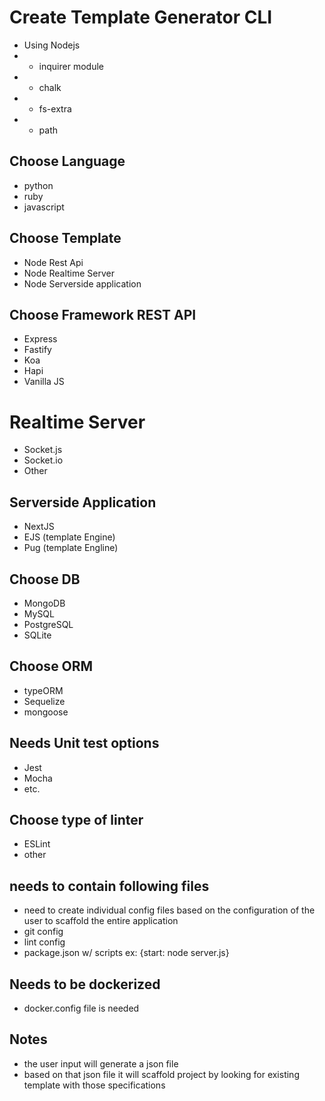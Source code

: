 # Create Template Generator CLI

- Using Nodejs
- - inquirer module
- - chalk
- - fs-extra
- - path

## Choose Language

- python
- ruby
- javascript

## Choose Template

- Node Rest Api
- Node Realtime Server
- Node Serverside application

## Choose Framework REST API

- Express
- Fastify
- Koa
- Hapi
- Vanilla JS

# Realtime Server

- Socket.js
- Socket.io
- Other

## Serverside Application

- NextJS
- EJS (template Engine)
- Pug (template Engline)

## Choose DB

- MongoDB
- MySQL
- PostgreSQL
- SQLite

## Choose ORM

- typeORM
- Sequelize
- mongoose

## Needs Unit test options

- Jest
- Mocha
- etc.

## Choose type of linter

- ESLint
- other

## needs to contain following files

- need to create individual config files based on the configuration of the user to scaffold the entire application
- git config
- lint config
- package.json w/ scripts ex: {start: node server.js}

## Needs to be dockerized

- docker.config file is needed

## Notes

- the user input will generate a json file
- based on that json file it will scaffold project by looking for existing template with those specifications
